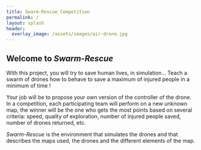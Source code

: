 ```yaml
---
title: Swarm-Rescue Competition
permalink: /
layout: splash
header:
  overlay_image: /assets/images/air-drone.jpg
---
```

<link rel="shortcut icon" href="favicon.ico" type="image/x-icon" />
<link rel="icon" href="favicon.ico" type="image/x-icon" />

<!-- ![air-drone](/assets/images/air-drone.jpg){: width="100%" } -->

## Welcome to *Swarm-Rescue*

With this project, you will try to save human lives, in simulation... Teach a swarm of drones how to behave to save a maximum of injured people in a minimum of time !

Your job will be to propose your own version of the controller of the drone. In a competition, each participating team will perform on a new unknown map, the winner will be the one who gets the most points based on several criteria: speed, quality of exploration, number of injured people saved, number of drones returned, etc.

*Swarm-Rescue* is the environment that simulates the drones and that describes the maps used, the drones and the different elements of the map.

<!---
## Pages

* [Statistiques](_pages/stats)

* [ranking 1](_pages/ranking)
* [ranking 2](_pages/ranking2)
* [ranking 3](_pages/ranking3)
-->
